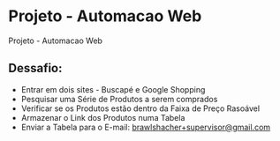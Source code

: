 # Projeto - Automacao Web
Projeto - Automacao Web

## Dessafio:
- Entrar em dois sites - Buscapé e Google Shopping
- Pesquisar uma Série de Produtos a serem comprados
- Verificar se os Produtos estão dentro da Faixa de Preço Rasoável
- Armazenar o Link dos Produtos numa Tabela
- Enviar a Tabela para o E-mail: brawlshacher+supervisor@gmail.com